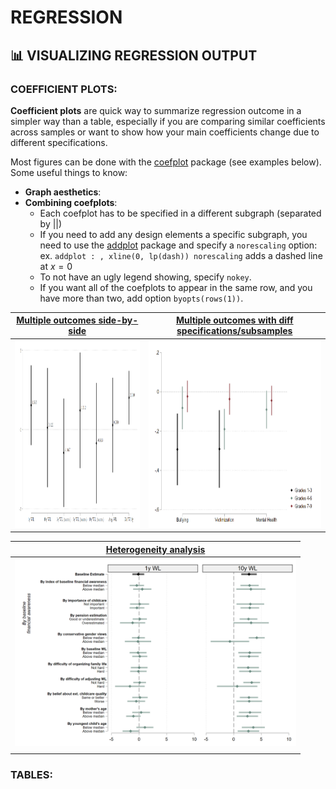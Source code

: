 # REGRESSION 


## 📊 VISUALIZING REGRESSION OUTPUT

### COEFFICIENT PLOTS:
**Coefficient plots** are quick way to summarize regression outcome in a simpler way than a table, especially if you are comparing similar coefficients across samples or want to show how your main coefficients change due to different specifications. 

Most figures can be done with the [coefplot](http://repec.sowi.unibe.ch/stata/coefplot/getting-started.html) package (see examples below). Some useful things to know:
- **Graph aesthetics**: 
- **Combining coefplots**: 
  - Each coefplot has to be specified in a different subgraph (separated by ||)
  - If you need to add any design elements a specific subgraph, you need to use the [addplot](https://ideas.repec.org/c/boc/bocode/s457917.html) package and specify a `norescaling` option: ex. `addplot : , xline(0, lp(dash)) norescaling` adds a dashed line at $x=0$
  - To not have an ugly legend showing, specify `nokey`.
  - If you want all of the coefplots to appear in the same row, and you have more than two, add option `byopts(rows(1))`.



|   [Multiple outcomes side-by-side](../dofiles/coef_multoutcomes.do)    | [Multiple outcomes with diff specifications/subsamples](../dofiles/coef_multoutcomes_spe.do) |
| :--------------------------------------------------------------------: | :------------------------------------------------------------------------------------------: |
| <img src="../img/coefplot_mult_outcomes.png" width="450" height="300"> |          <img src="../img/coefplot_mult_outcomes_spe.png" width="450" height="300">          |


|       [Heterogeneity analysis](../dofiles/coef_heterogeneity.do)       |
| :--------------------------------------------------------------------: |
| <img src="../img/coefplot_heterogeneity.png" width="450" height="300"> |
|                                                                        |



### TABLES:


